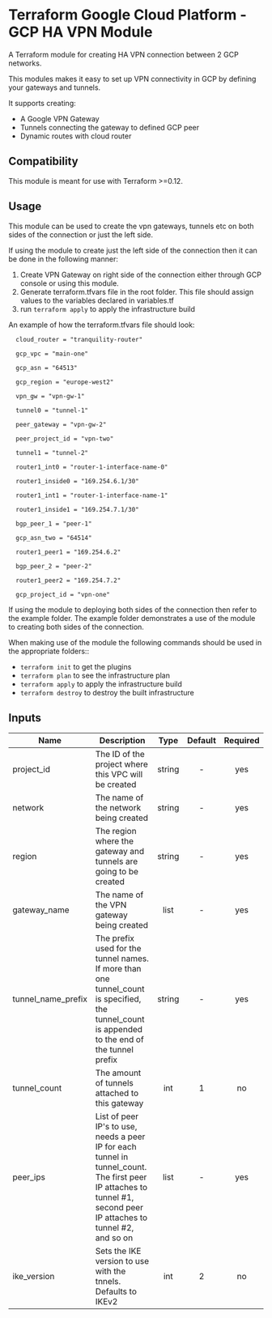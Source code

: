 # Terraform Google Cloud Platform - GCP HA VPN Module

A Terraform module for creating HA VPN connection between 2 GCP networks.

This modules makes it easy to set up VPN connectivity in GCP by defining your gateways and tunnels.

It supports creating:

- A Google VPN Gateway
- Tunnels connecting the gateway to defined GCP peer
- Dynamic routes with cloud router

## Compatibility

This module is meant for use with Terraform >=0.12.

## Usage

This module can be used to create the vpn gateways, tunnels etc on both sides of the connection or just the left side. 

If using the module to create just the left side of the connection then it can be done in the following manner:
1) Create VPN Gateway on right side of the connection either through GCP console or using this module.
2) Generate terraform.tfvars file in the root folder. This file should assign values to the variables declared in variables.tf
3) run `terraform apply` to apply the infrastructure build

An example of how the terraform.tfvars file should look:

```hcl
  cloud_router = "tranquility-router"

  gcp_vpc = "main-one"

  gcp_asn = "64513"

  gcp_region = "europe-west2"

  vpn_gw = "vpn-gw-1"

  tunnel0 = "tunnel-1"

  peer_gateway = "vpn-gw-2"

  peer_project_id = "vpn-two"

  tunnel1 = "tunnel-2"

  router1_int0 = "router-1-interface-name-0"

  router1_inside0 = "169.254.6.1/30"

  router1_int1 = "router-1-interface-name-1"

  router1_inside1 = "169.254.7.1/30"

  bgp_peer_1 = "peer-1"

  gcp_asn_two = "64514"

  router1_peer1 = "169.254.6.2"

  bgp_peer_2 = "peer-2"

  router1_peer2 = "169.254.7.2"

  gcp_project_id = "vpn-one"
```

If using the module to deploying both sides of the connection then refer to the example folder. The example folder demonstrates a use of the module to creating both sides of the connection. 

When making use of the module the following commands should be used in the appropriate folders::

- `terraform init` to get the plugins
- `terraform plan` to see the infrastructure plan
- `terraform apply` to apply the infrastructure build
- `terraform destroy` to destroy the built infrastructure

## Inputs
| Name               | Description                                                                                                                                                         |  Type  | Default | Required |
| ------------------ | ------------------------------------------------------------------------------------------------------------------------------------------------------------------- | :----: | :-----: | :------: |
| project_id         | The ID of the project where this VPC will be created                                                                                                                | string |    -    |   yes    |
| network            | The name of the network being created                                                                                                                               | string |    -    |   yes    |
| region             | The region where the gateway and tunnels are going to be created                                                                                                    | string |    -    |   yes    |
| gateway_name       | The name of the VPN gateway being created                                                                                                                           |  list  |    -    |   yes    |
| tunnel_name_prefix | The prefix used for the tunnel names. If more than one tunnel_count is specified, the tunnel_count is appended to the end of the tunnel prefix                      | string |    -    |   yes    |
| tunnel_count       | The amount of tunnels attached to this gateway                                                                                                                      |  int   |    1    |    no    |
| peer_ips           | List of peer IP's to use, needs a peer IP for each tunnel in tunnel_count. The first peer IP attaches to tunnel #1, second peer IP attaches to tunnel #2, and so on |  list  |    -    |   yes    |
| ike_version        | Sets the IKE version to use with the tnnels. Defaults to IKEv2                                                                                                      |  int   |    2    |    no    |





